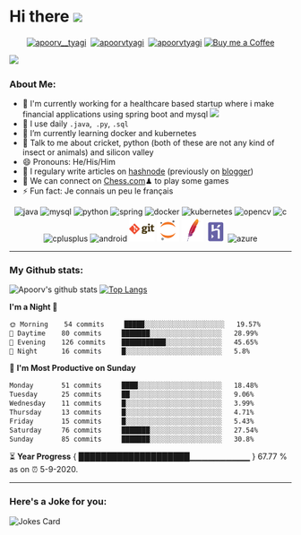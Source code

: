 # Hi there <img src="https://github.com/TheDudeThatCode/TheDudeThatCode/blob/master/Assets/Hi.gif" width="29px">
<p align="center">
<a href="https://twitter.com/apoorv__tyagi" target="blank"><img align="center" src="https://cdn.jsdelivr.net/npm/simple-icons@3.0.1/icons/twitter.svg" alt="apoorv__tyagi" height="20" width="20" /></a>&nbsp;
<a href="https://linkedin.com/in/apoorvtyagi" target="blank"><img align="center" src="https://cdn.jsdelivr.net/npm/simple-icons@3.0.1/icons/linkedin.svg" alt="apoorvtyagi" height="20" width="20" /></a>&nbsp;
<a href="https://medium.com/@apoorvtyagi" target="blank"><img align="center" src="https://cdn.jsdelivr.net/npm/simple-icons@3.0.1/icons/medium.svg" alt="apoorvtyagi" height="20" width="20" /></a>
<a href="https://www.buymeacoffee.com/apoorvtyagi"><img align="center" alt="Buy me a Coffee" width="22px" src="https://cdn.jsdelivr.net/npm/simple-icons@3.0.1/icons/buymeacoffee.svg" /></a>
</p>

![](https://camo.githubusercontent.com/992babdffd8c74a1502de375fbdf7e4d54773242/68747470733a2f2f6d656469612e67697068792e636f6d2f6d656469612f53576f536b4e36447854737a71494b4571762f67697068792e676966)

### About Me:
- 🏦 I'm currently working for a healthcare based startup where i make financial applications using spring boot and mysql 
      <img src="https://media.giphy.com/media/WUlplcMpOCEmTGBtBW/giphy.gif" width="30">
- 🤔 I use daily ```.java```,``` .py```, ```.sql```
- 🌱 I’m currently learning docker and kubernetes
- 💬 Talk to me about cricket, python (both of these are not any kind of insect or animals) and silicon valley
- 😄 Pronouns: He/His/Him
- 📝 I regulary write articles on [hashnode](https://apoorvtyagi.tech/) (previously on [blogger](https://apoorvtyagi133.blogspot.com/))
- 👯 We can connect on [Chess.com](https://www.chess.com/member/sweetxcyanide)♟ to play some games
- ⚡ Fun fact: Je connais un peu le français

<p align="center">
<img src="https://devicons.github.io/devicon/devicon.git/icons/java/java-original-wordmark.svg" alt="java" width="55" height="55"/> 
<img src="https://devicons.github.io/devicon/devicon.git/icons/mysql/mysql-original-wordmark.svg" alt="mysql" width="55" height="60"/> 
<img src="https://devicons.github.io/devicon/devicon.git/icons/python/python-original-wordmark.svg" alt="python" width="60" height="60"/>
<img src="https://www.vectorlogo.zone/logos/springio/springio-icon.svg" alt="spring" width="35" height="35"/>
<img src="https://devicons.github.io/devicon/devicon.git/icons/docker/docker-original-wordmark.svg" alt="docker" width="45" height="40"/> 
<img src="https://www.vectorlogo.zone/logos/kubernetes/kubernetes-icon.svg" alt="kubernetes" width="40" height="40"/>
<img src="https://www.vectorlogo.zone/logos/opencv/opencv-icon.svg" alt="opencv" width="40" height="40"/> 
<img src="https://devicons.github.io/devicon/devicon.git/icons/c/c-original.svg" alt="c" width="40" height="40"/> 
<img src="https://devicons.github.io/devicon/devicon.git/icons/cplusplus/cplusplus-original.svg" alt="cplusplus" width="40" height="40"/> 
<img src="https://devicons.github.io/devicon/devicon.git/icons/android/android-original-wordmark.svg" alt="android" width="40" height="40"/>
<img src="https://raw.githubusercontent.com/github/explore/80688e429a7d4ef2fca1e82350fe8e3517d3494d/topics/git/git.png" alt="GIT" width="45" height="45"/> 
<img src="https://raw.githubusercontent.com/github/explore/80688e429a7d4ef2fca1e82350fe8e3517d3494d/topics/jupyter-notebook/jupyter-notebook.png" alt="IPYNB" width="40" height="40"/> 
<img src="https://raw.githubusercontent.com/github/explore/80688e429a7d4ef2fca1e82350fe8e3517d3494d/topics/maven/maven.png" alt="MAVEN" width="40" height="40"/>
<img src="https://raw.githubusercontent.com/devicons/devicon/master/icons/heroku/heroku-plain.svg" alt="HEROKU" width="35" height="35"/> 
<img src="https://www.vectorlogo.zone/logos/microsoft_azure/microsoft_azure-icon.svg" alt="azure" width="40" height="40"/> 
</p>

---
### My Github stats:
![Apoorv's github stats](https://github-readme-stats.vercel.app/api?username=apoorvtyagi&show_icons=true&title_color=ffc857&icon_color=8ac926&text_color=daf7dc&bg_color=151515&hide=["stars"])
[![Top Langs](https://github-readme-stats.vercel.app/api/top-langs/?username=apoorvtyagi&layout=compact&text_color=daf7dc&bg_color=151515)](https://github.com/anuraghazra/github-readme-stats)

<!--START_SECTION:waka-->
**I'm a Night 🦉** 

```text
🌞 Morning    54 commits     █████░░░░░░░░░░░░░░░░░░░░   19.57% 
🌆 Daytime    80 commits     ███████░░░░░░░░░░░░░░░░░░   28.99% 
🌃 Evening    126 commits    ███████████░░░░░░░░░░░░░░   45.65% 
🌙 Night      16 commits     █░░░░░░░░░░░░░░░░░░░░░░░░   5.8%

```
📅 **I'm Most Productive on Sunday** 

```text
Monday       51 commits     ████░░░░░░░░░░░░░░░░░░░░░   18.48% 
Tuesday      25 commits     ██░░░░░░░░░░░░░░░░░░░░░░░   9.06% 
Wednesday    11 commits     █░░░░░░░░░░░░░░░░░░░░░░░░   3.99% 
Thursday     13 commits     █░░░░░░░░░░░░░░░░░░░░░░░░   4.71% 
Friday       15 commits     █░░░░░░░░░░░░░░░░░░░░░░░░   5.43% 
Saturday     76 commits     ███████░░░░░░░░░░░░░░░░░░   27.54% 
Sunday       85 commits     ███████░░░░░░░░░░░░░░░░░░   30.8%

```



<!--END_SECTION:waka-->

⏳ **Year Progress** { ████████████████████▁▁▁▁▁▁▁▁▁▁ } 67.77 % as on ⏰ 5-9-2020.

---

### Here's a Joke for you:
<img src="https://readme-jokes.vercel.app/api" alt="Jokes Card" />

